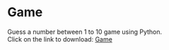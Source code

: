 # Game
Guess a number between 1 to 10 game using Python.
<br>
Click on the link to download: <a href="https://tech-aditya-code.github.io/Game/game.py">Game</a>
